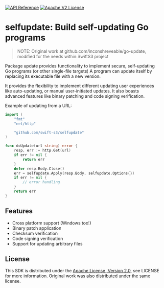 [![API Reference](https://img.shields.io/badge/api-reference-blue.svg)](https://pkg.go.dev/github.com/swift-s3/selfupdate?tab=doc) [![Apache V2 License](https://img.shields.io/badge/license-Apache%20V2-blue.svg)](https://github.com/swift-s3/selfupdate/blob/master/LICENSE)

# selfupdate: Build self-updating Go programs

> NOTE: Original work at github.com/inconshreveable/go-update, modified for the needs within SwiftS3 project

Package update provides functionality to implement secure, self-updating Go programs (or other single-file targets)
A program can update itself by replacing its executable file with a new version.

It provides the flexibility to implement different updating user experiences
like auto-updating, or manual user-initiated updates. It also boasts
advanced features like binary patching and code signing verification.

Example of updating from a URL:

```go
import (
    "fmt"
    "net/http"

    "github.com/swift-s3/selfupdate"
)

func doUpdate(url string) error {
    resp, err := http.Get(url)
    if err != nil {
        return err
    }
    defer resp.Body.Close()
    err = selfupdate.Apply(resp.Body, selfupdate.Options{})
    if err != nil {
        // error handling
    }
    return err
}
```

## Features

- Cross platform support (Windows too!)
- Binary patch application
- Checksum verification
- Code signing verification
- Support for updating arbitrary files

## License
This SDK is distributed under the [Apache License, Version 2.0](http://www.apache.org/licenses/LICENSE-2.0), see LICENSE for more information. Original work was also distributed under the same license.
